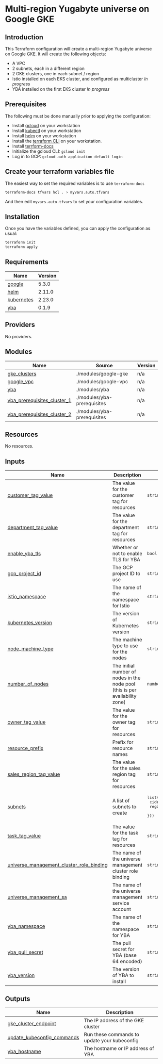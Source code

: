 # Multi-region Yugabyte universe on Google GKE

## Introduction
This Terraform configuration will create a multi-region Yugabyte universe on Google GKE. It will create the following objects:

* A VPC
* 2 subnets, each in a different region
* 2 GKE clusters, one in each subnet / region
* Istio installed on each EKS cluster, and configured as multicluster _In progress_
* YBA installed on the first EKS cluster _In progress_

## Prerequisites

The following must be done manually prior to applying the configuration:

* Install [gcloud](https://cloud.google.com/sdk/docs/install) on your workstation
* Install [kubectl](https://kubernetes.io/docs/tasks/tools/) on your workstation
* Install [helm](https://helm.sh/docs/intro/install/) on your workstation
* Install the [terraform CLI](https://developer.hashicorp.com/terraform/tutorials/aws-get-started/install-cli) on your workstation.
* Install [terrform-docs](https://terraform-docs.io/user-guide/installation/)
* Initialize the gcloud CLI: `gcloud init`
* Log in to GCP: `gcloud auth application-default login`

## Create your terraform variables file

The easiest way to set the required variables is to use `terraform-docs`
```bash
terraform-docs tfvars hcl . > myvars.auto.tfvars
```

And then edit `myvars.auto.tfvars` to set your configuration variables.

## Installation

Once you have the variables defined, you can apply the configuration as usual:

```bash
terraform init
terraform apply
```

<!-- BEGIN_TF_DOCS -->
## Requirements

| Name | Version |
|------|---------|
| <a name="requirement_google"></a> [google](#requirement\_google) | 5.3.0 |
| <a name="requirement_helm"></a> [helm](#requirement\_helm) | 2.11.0 |
| <a name="requirement_kubernetes"></a> [kubernetes](#requirement\_kubernetes) | 2.23.0 |
| <a name="requirement_yba"></a> [yba](#requirement\_yba) | 0.1.9 |

## Providers

No providers.

## Modules

| Name | Source | Version |
|------|--------|---------|
| <a name="module_gke_clusters"></a> [gke\_clusters](#module\_gke\_clusters) | ./modules/google-gke | n/a |
| <a name="module_google_vpc"></a> [google\_vpc](#module\_google\_vpc) | ./modules/google-vpc | n/a |
| <a name="module_yba"></a> [yba](#module\_yba) | ./modules/yba | n/a |
| <a name="module_yba_prerequisites_cluster_1"></a> [yba\_prerequisites\_cluster\_1](#module\_yba\_prerequisites\_cluster\_1) | ./modules/yba-prerequisites | n/a |
| <a name="module_yba_prerequisites_cluster_2"></a> [yba\_prerequisites\_cluster\_2](#module\_yba\_prerequisites\_cluster\_2) | ./modules/yba-prerequisites | n/a |

## Resources

No resources.

## Inputs

| Name | Description | Type | Default | Required |
|------|-------------|------|---------|:--------:|
| <a name="input_customer_tag_value"></a> [customer\_tag\_value](#input\_customer\_tag\_value) | The value for the customer tag for resources | `string` | n/a | yes |
| <a name="input_department_tag_value"></a> [department\_tag\_value](#input\_department\_tag\_value) | The value for the department tag for resources | `string` | n/a | yes |
| <a name="input_enable_yba_tls"></a> [enable\_yba\_tls](#input\_enable\_yba\_tls) | Whether or not to enable TLS for YBA | `bool` | `true` | no |
| <a name="input_gcp_project_id"></a> [gcp\_project\_id](#input\_gcp\_project\_id) | The GCP project ID to use | `string` | n/a | yes |
| <a name="input_istio_namespace"></a> [istio\_namespace](#input\_istio\_namespace) | The name of the namespace for Istio | `string` | `"istio-system"` | no |
| <a name="input_kubernetes_version"></a> [kubernetes\_version](#input\_kubernetes\_version) | The version of Kubernetes version | `string` | n/a | yes |
| <a name="input_node_machine_type"></a> [node\_machine\_type](#input\_node\_machine\_type) | The machine type to use for the nodes | `string` | n/a | yes |
| <a name="input_number_of_nodes"></a> [number\_of\_nodes](#input\_number\_of\_nodes) | The initial number of nodes in the node pool (this is per availability zone) | `number` | n/a | yes |
| <a name="input_owner_tag_value"></a> [owner\_tag\_value](#input\_owner\_tag\_value) | The value for the owner tag for resources | `string` | n/a | yes |
| <a name="input_resource_prefix"></a> [resource\_prefix](#input\_resource\_prefix) | Prefix for resource names | `string` | n/a | yes |
| <a name="input_sales_region_tag_value"></a> [sales\_region\_tag\_value](#input\_sales\_region\_tag\_value) | The value for the sales region tag for resources | `string` | n/a | yes |
| <a name="input_subnets"></a> [subnets](#input\_subnets) | A list of subnets to create | <pre>list(object({<br>    cidr_range = string<br>    region     = string<br>  }))</pre> | n/a | yes |
| <a name="input_task_tag_value"></a> [task\_tag\_value](#input\_task\_tag\_value) | The value for the task tag for resources | `string` | n/a | yes |
| <a name="input_universe_management_cluster_role_binding"></a> [universe\_management\_cluster\_role\_binding](#input\_universe\_management\_cluster\_role\_binding) | The name of the universe management cluster role binding | `string` | n/a | yes |
| <a name="input_universe_management_sa"></a> [universe\_management\_sa](#input\_universe\_management\_sa) | The name of the universe management service account | `string` | n/a | yes |
| <a name="input_yba_namespace"></a> [yba\_namespace](#input\_yba\_namespace) | The name of the namespace for YBA | `string` | n/a | yes |
| <a name="input_yba_pull_secret"></a> [yba\_pull\_secret](#input\_yba\_pull\_secret) | The pull secret for YBA (base 64 encoded) | `string` | n/a | yes |
| <a name="input_yba_version"></a> [yba\_version](#input\_yba\_version) | The version of YBA to install | `string` | n/a | yes |

## Outputs

| Name | Description |
|------|-------------|
| <a name="output_gke_cluster_endpoint"></a> [gke\_cluster\_endpoint](#output\_gke\_cluster\_endpoint) | The IP address of the GKE cluster |
| <a name="output_update_kubeconfig_commands"></a> [update\_kubeconfig\_commands](#output\_update\_kubeconfig\_commands) | Run these commands to update your kubeconfig |
| <a name="output_yba_hostname"></a> [yba\_hostname](#output\_yba\_hostname) | The hostname or IP address of YBA |
<!-- END_TF_DOCS -->